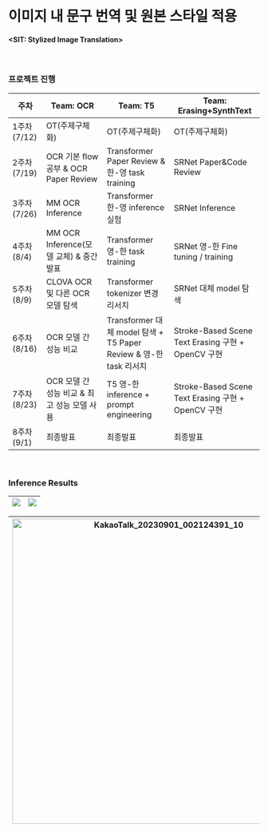 # 이미지 내 문구 번역 및 원본 스타일 적용
#### <SIT: Stylized Image Translation>



<br/>

### 프로젝트 진행

| 주차 | Team: OCR | Team: T5 | Team: Erasing+SynthText |
| --- | --- | --- | --- |
| 1주차(7/12) | OT(주제구체화) | OT(주제구체화) | OT(주제구체화) |
| 2주차(7/19) | OCR 기본 flow 공부 & OCR Paper Review | Transformer Paper Review & 한-영 task training | SRNet Paper&Code Review |
| 3주차(7/26) | MM OCR Inference | Transformer 한-영 inference 실험 | SRNet Inference |
| 4주차(8/4) | MM OCR Inference(모델 교체) & 중간발표 | Transformer 영-한 task training | SRNet 영-한 Fine tuning / training |
| 5주차(8/9) | CLOVA OCR 및 다른 OCR 모델 탐색 | Transformer tokenizer 변경 리서치 | SRNet 대체 model 탐색 |
| 6주차(8/16) | OCR 모델 간 성능 비교 |  Transformer 대체 model 탐색 + T5 Paper Review & 영-한 task 리서치 | Stroke-Based Scene Text Erasing 구현 + OpenCV 구현 |
| 7주차(8/23) | OCR 모델 간 성능 비교 & 최고 성능 모델 사용 | T5 영-한 inference + prompt engineering | Stroke-Based Scene Text Erasing 구현 + OpenCV 구현 |
| 8주차(9/1) | 최종발표 | 최종발표 | 최종발표 |


<br/>

### Inference Results
<img src="https://github.com/Ji-eun-Kim/X-AI_Toy_project/assets/124686375/f4a56b3b-1c62-42fe-af48-b9c8efa7b1fd"> | <img src="https://github.com/Ji-eun-Kim/X-AI_Toy_project/assets/124686375/a148bc40-393a-4c36-92c9-b21aa184368d">
---|---|

<img width="611" alt="KakaoTalk_20230901_002124391_10" src="https://github.com/Ji-eun-Kim/Text-Data-Analysis/assets/124686375/58c0a4bd-89cb-4437-8f89-cddec9b61569"> | <img width="611" alt="KakaoTalk_20230901_002124391_11" src="https://github.com/Ji-eun-Kim/Text-Data-Analysis/assets/124686375/20f7c602-7c6a-48d8-8335-9b2c95b9b3f8">
---|---|



<br/>
